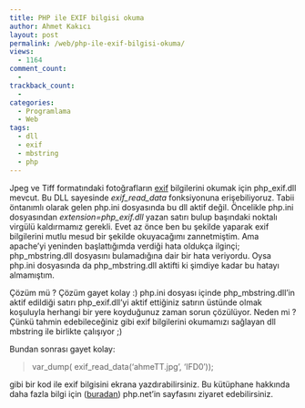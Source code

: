 ```yaml
---
title: PHP ile EXIF bilgisi okuma
author: Ahmet Kakıcı
layout: post
permalink: /web/php-ile-exif-bilgisi-okuma/
views:
  - 1164
comment_count:
  - 
trackback_count:
  - 
categories:
  - Programlama
  - Web
tags:
  - dll
  - exif
  - mbstring
  - php
---
```

Jpeg ve Tiff formatındaki fotoğrafların <a href="http://tr.pardus-wiki.org/EXIF" target="_blank">exif</a> bilgilerini okumak için php_exif.dll mevcut. Bu DLL sayesinde *exif\_read\_data* fonksiyonuna erişebiliyoruz. Tabii öntanımlı olarak gelen php.ini dosyasında bu dll aktif değil. Öncelikle php.ini dosyasından *extension=php_exif.dll* yazan satırı bulup başındaki noktalı virgülü kaldırmamız gerekli. Evet az önce ben bu şekilde yaparak exif bilgilerini mutlu mesud bir şekilde okuyacağımı zannetmiştim. <!--more-->Ama apache&#8217;yi yeninden başlattığımda verdiği hata oldukça ilginçi; php\_mbstring.dll dosyasını bulamadığına dair bir hata veriyordu. Oysa php.ini dosyasında da php\_mbstring.dll aktifti ki şimdiye kadar bu hatayı almamıştım.

Çözüm mü ? Çözüm gayet kolay :) php.ini dosyası içinde php\_mbstring.dll&#8217;in aktif edildiği satırı php\_exif.dll&#8217;yi aktif ettiğiniz satırın üstünde olmak koşuluyla herhangi bir yere koyduğunuz zaman sorun çözülüyor. Neden mi ? Çünkü tahmin edebileceğiniz gibi exif bilgilerini okumamızı sağlayan dll mbstring ile birlikte çalışıyor ;)

Bundan sonrası gayet kolay:

> var\_dump( exif\_read_data(&#8216;ahmeTT.jpg&#8217;, &#8216;IFD0&#8242;));

gibi bir kod ile exif bilgisini ekrana yazdırabilirsiniz. Bu kütüphane hakkında daha fazla bilgi için (<a href="http://tr2.php.net/manual/en/ref.exif.php" target="_blank">buradan</a>) php.net&#8217;in sayfasını ziyaret edebilirsiniz.